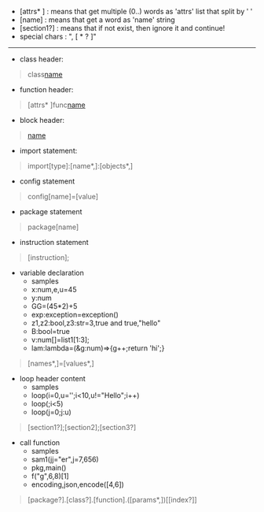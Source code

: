 
- [attrs* ] : means that get multiple (0..) words as 'attrs' list that split by ' '
- [name] : means that get a word as 'name' string
- [section1?] : means that if not exist, then ignore it and continue!
- special chars : ", [ * ? ]"
--------------------------
- class header:
> class[name]([parent?])

- function header:
> [attrs* ]func[name]([params*,])

- block header:
> [name]([params?])

- import statement:
> import[type]:[name*,]:[objects*,]

- config statement
> config[name]=[value]

- package statement
> package[name]

- instruction statement
> [instruction];




- variable declaration
	* samples
	- x:num,e,u=45
	- y:num 
	- GG=(45*2)+5
	- exp:exception=exception()
	- z1,z2:bool,z3:str=3,true and true,"hello"
	- B:bool=true
	- v:num[]=list1[1:3];
	- lam:lambda=(&g:num)=>{g++;return 'hi';}
> [names*,]=[values*,]

- loop header content
	* samples
	- loop(i=0,u='';i<10,u!="Hello";i++)
	- loop(;i<5)
	- loop(j=0;j:u)
> [section1?];[section2];[section3?]

- call function
	* samples
	- sam1(jj="er",j=7,656)
	- pkg,main()
	- f("g",6,8)[1]
	- encoding,json,encode([4,6])
> [package?].[class?].[function].([params*,])\[[index?]\]









